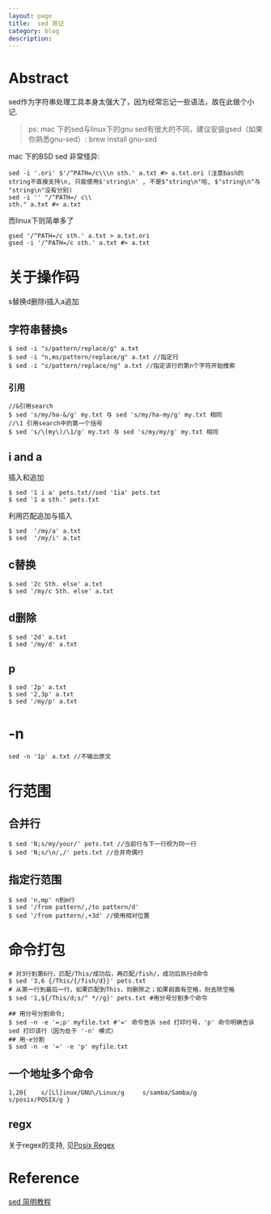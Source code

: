 ```yaml
---
layout: page
title:	sed 简记
category: blog
description: 
---
```

# Abstract
sed作为字符串处理工具本身太强大了，因为经常忘记一些语法，故在此做个小记.

>ps: mac 下的sed与linux下的gnu sed有很大的不同，建议安装gsed（如果你熟悉gnu-sed）: brew install gnu-sed

mac 下的BSD sed 非常怪异: 

	sed -i '.ori' $'/^PATH=/c\\\n sth.' a.txt #> a.txt.ori (注意bash的string不直接支持\n, 只能使用$'string\n' , 不是$"string\n"哈, $"string\n"与 "string\n"没有分别)
	sed -i '' "/^PATH=/ c\\
	sth." a.txt #> a.txt 

而linux下则简单多了

	gsed '/^PATH=/c sth.' a.txt > a.txt.ori
	gsed -i '/^PATH=/c sth.' a.txt #> a.txt


# 关于操作码
s替换d删除i插入a追加
## 字符串替换s
	$ sed -i "s/pattern/replace/g" a.txt 
	$ sed -i "n,ms/pattern/replace/g" a.txt //指定行
	$ sed -i "s/pattern/replace/ng" a.txt //指定该行的第n个字符开始搜索
### 引用
	//&引用search
	$ sed 's/my/ha-&/g' my.txt 与 sed 's/my/ha-my/g' my.txt 相同
	//\1 引用search中的第一个括号
	$ sed 's/\(my\)/\1/g' my.txt 与 sed 's/my/my/g' my.txt 相同
## i and a
插入和追加

	$ sed '1 i a' pets.txt//sed '1ia' pets.txt 
	$ sed '1 a sth.' pets.txt

利用匹配追加与插入

	$ sed  '/my/a' a.txt
	$ sed  '/my/i' a.txt

## c替换
	$ sed '2c Sth. else' a.txt
	$ sed '/my/c Sth. else' a.txt
## d删除
	$ sed '2d' a.txt
	$ sed '/my/d' a.txt

## p
	$ sed '2p' a.txt
	$ sed '2,3p' a.txt
	$ sed '/my/p' a.txt

# -n 
	sed -n '1p' a.txt //不输出原文

# 行范围
## 合并行
	$ sed 'N;s/my/your/' pets.txt //当前行与下一行视为同一行
	$ sed 'N;s/\n/,/' pets.txt //合并奇偶行
## 指定行范围
	$ sed 'n,mp' n到m行
	$ sed '/from pattern/,/to pattern/d' 
	$ sed '/from pattern/,+3d' //使用相对位置
# 命令打包
	# 对3行到第6行，匹配/This/成功后，再匹配/fish/，成功后执行d命令
	$ sed '3,6 {/This/{/fish/d}}' pets.txt
	# 从第一行到最后一行，如果匹配到This，则删除之；如果前面有空格，则去除空格
	$ sed '1,${/This/d;s/^ *//g}' pets.txt #用分号分割多个命令

	## 用分号分割命令;
	$ sed -n -e '=;p' myfile.txt #'=' 命令告诉 sed 打印行号，'p' 命令明确告诉 sed 打印该行（因为处于 '-n' 模式）
	## 用-e分割
	$ sed -n -e '=' -e 'p' myfile.txt

## 一个地址多个命令
	1,20{    s/[Ll]inux/GNU\/Linux/g     s/samba/Samba/g        s/posix/POSIX/g }

## regx
关于regex的支持, 见[Posix Regex](/p/regex.html)


# Reference
[sed 简明教程] 

[sed 简明教程]: http://coolshell.cn/articles/9104.html

